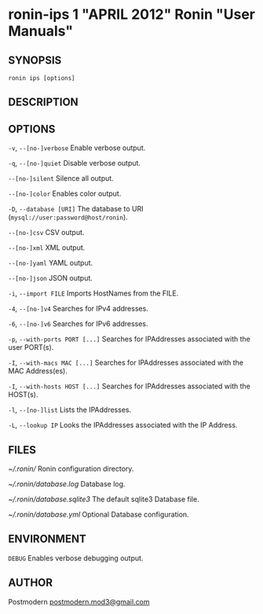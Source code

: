 # ronin-ips 1 "APRIL 2012" Ronin "User Manuals"

## SYNOPSIS

`ronin ips [options]`

## DESCRIPTION



## OPTIONS

`-v`, `--[no-]verbose`
  Enable verbose output.

`-q`, `--[no-]quiet`
  Disable verbose output.

`--[no-]silent`
  Silence all output.

`--[no-]color`
  Enables color output.

`-D`, `--database [URI]`
  The database to URI (`mysql://user:password@host/ronin`).

`--[no-]csv`
  CSV output.

`--[no-]xml`
  XML output.

`--[no-]yaml`
  YAML output.

`--[no-]json`
  JSON output.

`-i`, `--import FILE`
  Imports HostNames from the FILE.

`-4`, `--[no-]v4`
  Searches for IPv4 addresses.

`-6`, `--[no-]v6`
  Searches for IPv6 addresses.

`-p`, `--with-ports PORT [...]`
  Searches for IPAddresses associated with the user PORT(s).

`-I`, `--with-macs MAC [...]`
  Searches for IPAddresses associated with the MAC Address(es).

`-I`, `--with-hosts HOST [...]`
  Searches for IPAddresses associated with the HOST(s).

`-l`, `--[no-]list`
  Lists the IPAddresses.

`-L`, `--lookup IP`
  Looks the IPAddresses associated with the IP Address.

## FILES

*~/.ronin/*
  Ronin configuration directory.

*~/.ronin/database.log*
  Database log.

*~/.ronin/database.sqlite3*
  The default sqlite3 Database file.

*~/.ronin/database.yml*
  Optional Database configuration.

## ENVIRONMENT

`DEBUG`
  Enables verbose debugging output.

## AUTHOR

Postmodern <postmodern.mod3@gmail.com>

